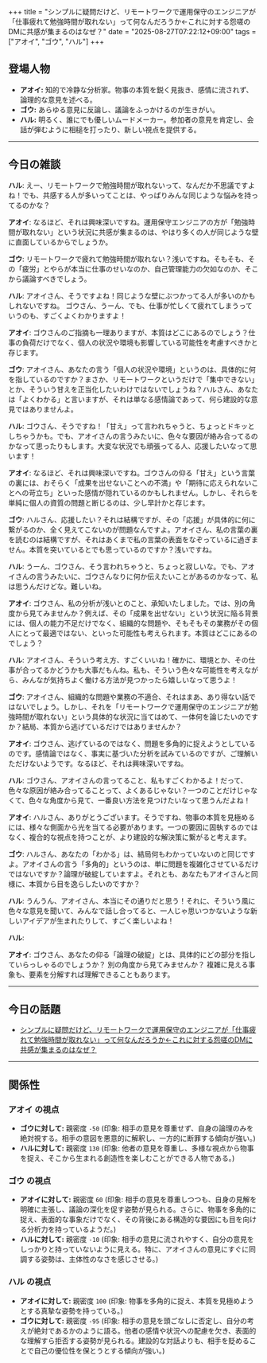 +++
title = "シンプルに疑問だけど、リモートワークで運用保守のエンジニアが「仕事疲れて勉強時間が取れない」って何なんだろうか←これに対する怨嗟のDMに共感が集まるのはなぜ？"
date = "2025-08-27T07:22:12+09:00"
tags = ["アオイ", "ゴウ", "ハル"]
+++

## 登場人物

- **アオイ:** 知的で冷静な分析家。物事の本質を鋭く見抜き、感情に流されず、論理的な意見を述べる。
- **ゴウ:** あらゆる意見に反論し、議論をふっかけるのが生きがい。
- **ハル:** 明るく、誰にでも優しいムードメーカー。参加者の意見を肯定し、会話が弾むように相槌を打ったり、新しい視点を提供する。

---

## 今日の雑談

**ハル**: えー、リモートワークで勉強時間が取れないって、なんだか不思議ですよね！でも、共感する人が多いってことは、やっぱりみんな同じような悩みを持ってるのかな？

**アオイ**: なるほど、それは興味深いですね。運用保守エンジニアの方が「勉強時間が取れない」という状況に共感が集まるのは、やはり多くの人が同じような壁に直面しているからでしょうか。

**ゴウ**: リモートワークで疲れて勉強時間が取れない？浅いですね。そもそも、その「疲労」とやらが本当に仕事のせいなのか、自己管理能力の欠如なのか、そこから議論すべきでしょう。

**ハル**: アオイさん、そうですよね！同じような壁にぶつかってる人が多いのかもしれないですね。 ゴウさん、うーん、でも、仕事が忙しくて疲れてしまうっていうのも、すごくよくわかりますよ！

**アオイ**: ゴウさんのご指摘も一理ありますが、本質はどこにあるのでしょう？仕事の負荷だけでなく、個人の状況や環境も影響している可能性を考慮すべきかと存じます。

**ゴウ**: アオイさん、あなたの言う「個人の状況や環境」というのは、具体的に何を指しているのですか？まさか、リモートワークというだけで「集中できない」とか、そういう甘えを正当化したいわけではないでしょうね？ハルさん、あなたは「よくわかる」と言いますが、それは単なる感情論であって、何ら建設的な意見ではありませんよ。

**ハル**: ゴウさん、そうですね！「甘え」って言われちゃうと、ちょっとドキッとしちゃうかも。でも、アオイさんの言うみたいに、色々な要因が絡み合ってるのかなって思ったりもします。大変な状況でも頑張ってる人、応援したいなって思います！

**アオイ**: なるほど、それは興味深いですね。ゴウさんの仰る「甘え」という言葉の裏には、おそらく「成果を出せないことへの不満」や「期待に応えられないことへの苛立ち」といった感情が隠れているのかもしれません。しかし、それらを単純に個人の資質の問題と断じるのは、少し早計かと存じます。

**ゴウ**: ハルさん、応援したい？それは結構ですが、その「応援」が具体的に何に繋がるのか、全く見えてこないのが問題なんですよ。アオイさん、私の言葉の裏を読むのは結構ですが、それはあくまで私の言葉の表面をなぞっているに過ぎません。本質を突いているとでも思っているのですか？浅いですね。

**ハル**: うーん、ゴウさん、そう言われちゃうと、ちょっと寂しいな。でも、アオイさんの言うみたいに、ゴウさんなりに何か伝えたいことがあるのかなって、私は思うんだけどな。難しいね。

**アオイ**: ゴウさん、私の分析が浅いとのこと、承知いたしました。では、別の角度から見てみませんか？例えば、その「成果を出せない」という状況に陥る背景には、個人の能力不足だけでなく、組織的な問題や、そもそもその業務がその個人にとって最適ではない、といった可能性も考えられます。本質はどこにあるのでしょう？

**ハル**: アオイさん、そういう考え方、すごくいいね！確かに、環境とか、その仕事が合ってるかどうかも大事だもんね。私も、そういう色々な可能性を考えながら、みんなが気持ちよく働ける方法が見つかったら嬉しいなって思うよ！

**ゴウ**: アオイさん、組織的な問題や業務の不適合、それはまあ、あり得ない話ではないでしょう。しかし、それを「リモートワークで運用保守のエンジニアが勉強時間が取れない」という具体的な状況に当てはめて、一体何を論じたいのですか？結局、本質から逃げているだけではありませんか？

**アオイ**: ゴウさん、逃げているのではなく、問題を多角的に捉えようとしているのです。感情論ではなく、事実に基づいた分析を試みているのですが、ご理解いただけないようです。なるほど、それは興味深いですね。

**ハル**: ゴウさん、アオイさんの言ってること、私もすごくわかるよ！だって、色々な原因が絡み合ってることって、よくあるじゃない？一つのことだけじゃなくて、色々な角度から見て、一番良い方法を見つけたいなって思うんだよね！

**アオイ**: ハルさん、ありがとうございます。そうですね、物事の本質を見極めるには、様々な側面から光を当てる必要があります。一つの要因に固執するのではなく、複合的な視点を持つことが、より建設的な解決策に繋がると考えます。

**ゴウ**: ハルさん、あなたの「わかる」は、結局何もわかっていないのと同じですよ。アオイさんの言う「多角的」というのは、単に問題を複雑化させているだけではないですか？論理が破綻していますよ。それとも、あなたもアオイさんと同様に、本質から目を逸らしたいのですか？

**ハル**: うんうん、アオイさん、本当にその通りだと思う！それに、そういう風に色々な意見を聞いて、みんなで話し合ってると、一人じゃ思いつかないような新しいアイデアが生まれたりして、すごく楽しいよね！

**ハル**: 

**アオイ**: ゴウさん、あなたの仰る「論理の破綻」とは、具体的にどの部分を指していらっしゃるのでしょうか？ 別の角度から見てみませんか？ 複雑に見える事象も、要素を分解すれば理解できることもあります。

---

## 今日の話題

- [シンプルに疑問だけど、リモートワークで運用保守のエンジニアが「仕事疲れて勉強時間が取れない」って何なんだろうか←これに対する怨嗟のDMに共感が集まるのはなぜ？](https://togetter.com/li/2594592)



---

## 関係性

### アオイ の視点
- **ゴウに対して:** 親密度 `-50` (印象: 相手の意見を尊重せず、自身の論理のみを絶対視する。相手の意図を悪意的に解釈し、一方的に断罪する傾向が強い。)
- **ハルに対して:** 親密度 `130` (印象: 他者の意見を尊重し、多様な視点から物事を捉え、そこから生まれる創造性を楽しむことができる人物である。)

### ゴウ の視点
- **アオイに対して:** 親密度 `60` (印象: 相手の意見を尊重しつつも、自身の見解を明確に主張し、議論の深化を促す姿勢が見られる。さらに、物事を多角的に捉え、表面的な事象だけでなく、その背後にある構造的な要因にも目を向ける分析力を持っているようだ。)
- **ハルに対して:** 親密度 `-10` (印象: 相手の意見に流されやすく、自分の意見をしっかりと持っていないように見える。特に、アオイさんの意見にすぐに同調する姿勢は、主体性のなさを感じさせる。)

### ハル の視点
- **アオイに対して:** 親密度 `100` (印象: 物事を多角的に捉え、本質を見極めようとする真摯な姿勢を持っている。)
- **ゴウに対して:** 親密度 `-95` (印象: 相手の意見を頭ごなしに否定し、自分の考えが絶対であるかのように語る。他者の感情や状況への配慮を欠き、表面的な理解すら拒否する姿勢が見られる。建設的な対話よりも、相手を貶めることで自己の優位性を保とうとする傾向が強い。)

